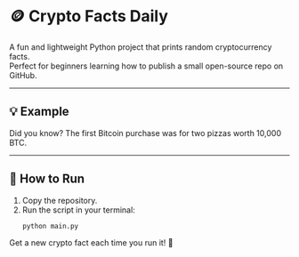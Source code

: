 # 🪙 Crypto Facts Daily

A fun and lightweight Python project that prints random cryptocurrency facts.  
Perfect for beginners learning how to publish a small open-source repo on GitHub.

---

## 💡 Example
Did you know? The first Bitcoin purchase was for two pizzas worth 10,000 BTC.


---

## 🧩 How to Run
1. Copy the repository.
2. Run the script in your terminal:
   ```bash
   python main.py
Get a new crypto fact each time you run it! 🚀
